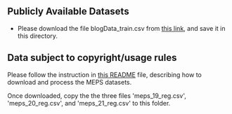 
## Publicly Available Datasets

* Please download the file blogData_train.csv from [this link](https://archive.ics.uci.edu/ml/datasets/BlogFeedback), and save it in this directory.

## Data subject to copyright/usage rules

Please follow the instruction in [this README](./../../get_meps_data/README.md) file, describing how to download and process the MEPS datasets.

Once downloaded, copy the the three files 'meps_19_reg.csv', 'meps_20_reg.csv', and 'meps_21_reg.csv' to this folder. 
